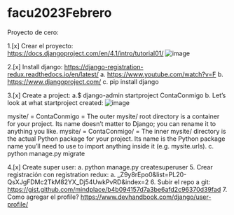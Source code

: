 ﻿# facu2023Febrero
Proyecto de cero: 

1.[x] Crear el proyecto: https://docs.djangoproject.com/en/4.1/intro/tutorial01/
![image](https://user-images.githubusercontent.com/39509104/209483762-d5b7f7f7-e0eb-4fb9-992e-e9e57eff3ebd.png)

2.[x] Install django: https://django-registration-redux.readthedocs.io/en/latest/
     a. https://www.youtube.com/watch?v=F
     b. https://www.djangoproject.com/
     c. pip install django

3.[x] Create a project:
     a.$ django-admin startproject ContaConmigo
     b. Let’s look at what startproject created:
![image](https://user-images.githubusercontent.com/39509104/209483790-9b1a4d6a-8b1d-401a-9e07-a8c707fd1740.png)

mysite/ = ContaConmigo = The outer mysite/ root directory is a container for your project. Its name doesn’t matter to Django; you can rename it to anything you like.
mysite/ = ContaConmigo/ = The inner mysite/ directory is the actual Python package for your project. Its name is the Python package name you’ll need to use to import anything inside it (e.g. mysite.urls).
c. python manage.py migrate


4.[x] Create super user:
     a. python manage.py createsuperuser
5. Crear registración con registration redux: 
     a. _Z9y8rEpo0&list=PL20-QsXJgFDMc2TkM82YX_Dj54UwkPvRD&index=2
6. Subir el repo a git: https://gist.github.com/mindplace/b4b094157d7a3be6afd2c96370d39fad
7. Como agregar el profile?
https://www.devhandbook.com/django/user-profile/
